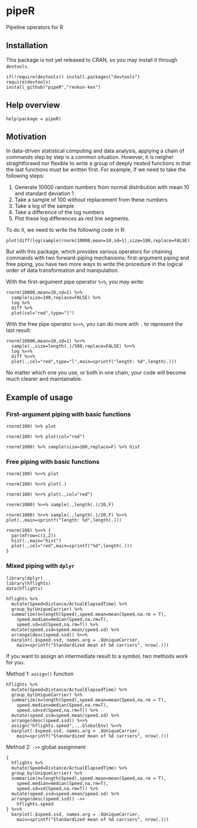 # pipeR

Pipeline operators for R

## Installation

This package is not yet released to CRAN, so you may install it through `devtools`.

```
if(!require(devtools)) install.packages("devtools")
require(devtools)
install_github("pipeR","renkun-ken")
```

## Help overview

```
help(package = pipeR)
```

## Motivation

In data-driven statistical computing and data analysis, applying a chain of commands step by step is a common situation. However, it is neigher straghtforawd nor flexible to write a group of deeply nested functions in that the last functions must be written first. For example, if we need to take the following steps:

1. Generate 10000 random numbers from normal distribution with mean 10 and standard deviation 1
2. Take a sample of 100 without replacement from these numbers
3. Take a log of the sample
4. Take a difference of the log numbers
5. Plot these log differences as red line segments.

To do it, we need to write the following code in R:

```
plot(diff(log(sample(rnorm(10000,mean=10,sd=1),size=100,replace=FALSE))),col="red",type="l")
```

But with this package, which provides various operators for chaining commands with two forward-piping mechanisms: first-argument piping and free piping, you have two more ways to write the procedure in the logical order of data transformation and manipulation.

With the first-argument pipe operator `%>%`, you may write:

```
rnorm(10000,mean=10,sd=1) %>%
  sample(size=100,replace=FALSE) %>%
  log %>%
  diff %>%
  plot(col="red",type="l")
```

With the free pipe operator `%>>%`, you can do more with `.` to represent the last result:

```
rnorm(10000,mean=10,sd=1) %>>%
  sample(.,size=length(.)/500,replace=FALSE) %>>%
  log %>>%
  diff %>>%
  plot(.,col="red",type="l",main=sprintf("length: %d",length(.)))
```

No matter which one you use, or both in one chain, your code will become much clearer and maintainable.

## Example of usage

### First-argument piping with basic functions

```
rnorm(100) %>% plot

rnorm(100) %>% plot(col="red")

rnorm(1000) %>% sample(size=100,replace=F) %>% hist
```

### Free piping with basic functions

```
rnorm(100) %>>% plot

rnorm(100) %>>% plot(.)

rnorm(100) %>>% plot(.,col="red")

rnorm(1000) %>>% sample(.,length(.)/20,F)

rnorm(1000) %>>% sample(.,length(.)/20,F) %>>% plot(.,main=sprintf("length: %d",length(.)))

rnorm(100) %>>% {
  par(mfrow=c(1,2))
  hist(.,main="hist")
  plot(.,col="red",main=sprintf("%d",length(.)))
} 
```

### Mixed piping with `dplyr`

```
library(dplyr)
library(hflights)
data(hflights)

hflights %>%
  mutate(Speed=Distance/ActualElapsedTime) %>%
  group_by(UniqueCarrier) %>%
  summarize(n=length(Speed),speed.mean=mean(Speed,na.rm = T),
    speed.median=median(Speed,na.rm=T),
    speed.sd=sd(Speed,na.rm=T)) %>%
  mutate(speed.ssd=speed.mean/speed.sd) %>%
  arrange(desc(speed.ssd)) %>>%
  barplot(.$speed.ssd, names.arg = .$UniqueCarrier,
    main=sprintf("Standardized mean of %d carriers", nrow(.)))
```

If you want to assign an intermediate result to a symbol, two methods work for you.

Method 1: `assign()` function

```
hflights %>%
  mutate(Speed=Distance/ActualElapsedTime) %>%
  group_by(UniqueCarrier) %>%
  summarize(n=length(Speed),speed.mean=mean(Speed,na.rm = T),
    speed.median=median(Speed,na.rm=T),
    speed.sd=sd(Speed,na.rm=T)) %>%
  mutate(speed.ssd=speed.mean/speed.sd) %>%
  arrange(desc(speed.ssd)) %>>%
  assign("hflights.speed",.,.GlobalEnv) %>>%
  barplot(.$speed.ssd, names.arg = .$UniqueCarrier,
    main=sprintf("Standardized mean of %d carriers", nrow(.)))
```

Method 2: `->>` global assignment

```
{
  hflights %>%
  mutate(Speed=Distance/ActualElapsedTime) %>%
  group_by(UniqueCarrier) %>%
  summarize(n=length(Speed),speed.mean=mean(Speed,na.rm = T),
    speed.median=median(Speed,na.rm=T),
    speed.sd=sd(Speed,na.rm=T)) %>%
  mutate(speed.ssd=speed.mean/speed.sd) %>%
  arrange(desc(speed.ssd)) ->> 
    hflights.speed 
} %>>%
  barplot(.$speed.ssd, names.arg = .$UniqueCarrier,
    main=sprintf("Standardized mean of %d carriers", nrow(.)))
```
